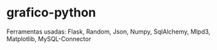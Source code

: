 # grafico-python

Ferramentas usadas:
Flask,
Random,
Json,
Numpy,
SqlAlchemy,
Mlpd3,
Matplotlib,
MySQL-Connector
